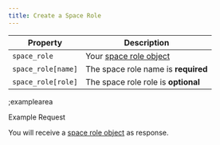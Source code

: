 ```yaml
---
title: Create a Space Role
---
```


| Property | Description |
|---|---|
| `space_role` | Your [space role object](#core-resources/space-roles/the-space-role-object) |
| `space_role[name]` | The space role name is **required** |
| `space_role[role]` | The space role role is **optional** |

;examplearea

Example Request

<RequestExample url="https://mapi.storyblok.com/v1/spaces/656/space_roles/" httpMethod="POST" :requestObject='{"space_role":{"role":"English User"}}'></RequestExample>

You will receive a [space role object](#core-resources/space-roles/the-space-role-object) as response.
